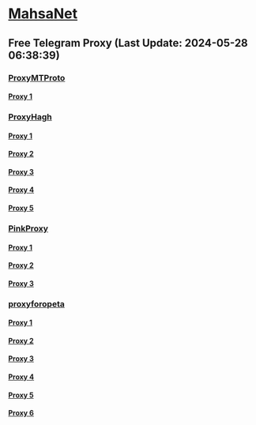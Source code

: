 
# [MahsaNet](https://t.me/mahsa_net)
## Free Telegram Proxy (Last Update: 2024-05-28 06:38:39)
### [ProxyMTProto](https://t.me/ProxyMTProto)
#### [Proxy 1](tg://proxy?server=50.7.85.220&port=443&secret=ee1603010200010001fc030386e24c3add6c696e75782d70726f2e6f7267)
### [ProxyHagh](https://t.me/ProxyHagh)
#### [Proxy 1](tg://proxy?server=142.54.189.107&port=443&secret=eeaa2b136ab43e64286cd737a2136ec9326170742d63656e746f732e6f7267)
#### [Proxy 2](tg://proxy?server=50.7.87.85&port=443&secret=eeaa2b136ab43e64286cd737a2136ec9326170742d63656e746f732e6f7267)
#### [Proxy 3](tg://proxy?server=50.7.87.85&port=443&secret=eeaa2b136ab43e64286cd737a2136ec9326170742d63656e746f732e6f7267)
#### [Proxy 4](tg://proxy?server=50.7.87.85&port=443&secret=eeaa2b136ab43e64286cd737a2136ec9326170742d63656e746f732e6f7267)
#### [Proxy 5](tg://proxy?server=50.7.87.85&port=443&secret=eeaa2b136ab43e64286cd737a2136ec9326170742d63656e746f732e6f7267)
### [PinkProxy](https://t.me/PinkProxy)
#### [Proxy 1](tg://proxy?server=204.12.192.220&port=443&secret=ee1603010200010001fc030386e24c3add6170742d6b65726e656c2e6f7267)
#### [Proxy 2](tg://proxy?server=50.7.87.82&port=443&secret=ee1603010200010001fc030386e24c3add6a7573746573746172652e636f6d)
#### [Proxy 3](tg://proxy?server=50.7.87.82&port=443&secret=ee1603010200010001fc030386e24c3add6a7573746573746172652e636f6d)
### [proxyforopeta](https://t.me/proxyforopeta)
#### [Proxy 1](tg://proxy?server=193.151.143.91&port=52&secret=7jx4WY24DU2BHxokGC-SB15kb3dubG9hZGhhLmNvbQ%3D%3D)
#### [Proxy 2](tg://proxy?server=91.107.138.64&port=2001&secret=7HQighJPBNMYVRNB6tdkVw)
#### [Proxy 3](tg://proxy?server=95.81.93.75&port=2280&secret=3QAAAAAAAAAAAAAAAAAAAAA)
#### [Proxy 4](tg://proxy?server=nikalyaf.com.iranhanko_ok.ir.tosanto_ols.com.famachinery.ir.barzintravel.com.takhtgaz.com.link.ir.webservice2.link.my-ns.ir.hiroosh.com.maher_-co.ir.sarangparvaz.com.webserv_ice3.link.irflyti_cket.com.s_oftamoz.ir.2qok.com.iranaviz.com.kavianstore.store&port=443&secret=eeda411655b684fe87abf58ec2235e28167765622e62616c652e6972)
#### [Proxy 5](tg://proxy?server=74.91.29.206&port=443&secret=eee7ce9f4679bfc87bb93390ed56e2c9686170742d6d6972726f722e6f7267)
#### [Proxy 6](tg://proxy?server=167.235.239.110&port=8&secret=7HQighJPBNMYVRNB6tdkVw)

    